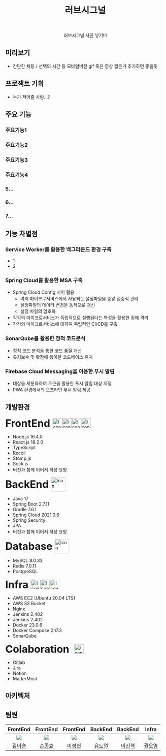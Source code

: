 <h1 align="center"> 러브시그널 </h1> <br>
<p align="center">
러브시그널 사진 넣기!!!
  <!-- <a href="https://gitpoint.co/">
    <img alt="GitPoint" title="GitPoint" src="http://i.imgur.com/VShxJHs.png" width="450">
  </a> -->
</p>

<p align="center">
  
</p>

## 미리보기

- 간단한 채팅 / 선택의 시간 등 모바일버전 gif 혹은 영상 짧은거 추가하면 좋을듯

## 프로잭트 기획

- 누가 적어줄 사람...?

## 주요 기능

### 주요기능1

### 주요기능2

### 주요기능3

### 주요기능4

### 5...

### 6...

### 7...

## 기능 차별점

### Service Worker를 활용한 백그라운드 환경 구축

- 1
- 2

### Spring Cloud를 활용한 MSA 구축

- Spring Cloud Config 서버 활용
  - 여러 마이크로서비스에서 사용되는 설정파일을 중앙 집중적 관리
  - 설정파일의 데이터 변경을 동적으로 갱신
  - 설정 파일의 암호화
- 각각의 마이크로서비스가 독립적으로 실행된다는 특성을 활용한 장애 격리
- 각각의 마이크로서비스에 대하여 독립적인 CI/CD를 구축

### SonarQube를 활용한 정적 코드분석

- 정적 코드 분석을 통한 코드 품질 개선
- 유지보수 및 확장에 용이한 코드베이스 유지

### Firebase Cloud Messaging을 이용한 푸시 알림

- 대상을 세분화하여 토큰을 활용한 푸시 알림 대상 지정
- PWA 환경에서의 오프라인 푸시 알림 제공

## 개발환경

<div style="display: flex; align-items: flex-start;"></div>


<div style="display: flex; align-items: center;">
  <span style="font-size: 32px;"><strong>FrontEnd&nbsp;</strong></span>
  <img src="https://techstack-generator.vercel.app/js-icon.svg" alt="icon" width="30" height="30" style="display: inline;" />
  <img src="https://techstack-generator.vercel.app/ts-icon.svg" alt="icon" width="30" height="30" style="display: inline;" />
  <img src="https://techstack-generator.vercel.app/react-icon.svg" alt="icon" width="30" height="30" style="display: inline;"" />
  <img src="https://techstack-generator.vercel.app/sass-icon.svg" alt="icon" width="30" height="30" style="display: inline;" />
</div>

- Node.js 16.4.0
- React.js 18.2.0
- TypeScript
- Recoil
- Stomp.js
- Sock.js
- 버전과 함께 이어서 작성 요망

<div style="display: flex; align-items: center;">
  <span style="font-size: 32px;"><strong>BackEnd&nbsp;</strong></span>
  <img src="https://techstack-generator.vercel.app/restapi-icon.svg" alt="icon" width="45" height="45" />
</div>

- Java 17
- Spring Boot 2.7.11
- Gradle 7.6.1
- Spring Cloud 2021.0.6
- Spring Security
- JPA
- 버전과 함께 이어서 작성 요망

<div style="display: flex; align-items: center;">
  <span style="font-size: 32px;"><strong>Database&nbsp;</strong></span>
  <img src="https://techstack-generator.vercel.app/mysql-icon.svg" alt="icon" width="45" height="45" />
</div>

- MySQL 8.0.33
- Redis 7.0.11
- PostgreSQL

<div style="display: flex; align-items: center;">
  <span style="font-size: 32px;"><strong>Infra&nbsp;</strong></span>
  <img src="https://techstack-generator.vercel.app/aws-icon.svg" alt="icon" width="30" height="30" /><img src="https://techstack-generator.vercel.app/nginx-icon.svg" alt="icon" width="30" height="30" /><img src="https://techstack-generator.vercel.app/docker-icon.svg" alt="icon" width="30" height="30" />
</div>

- AWS EC2 (Ubuntu 20.04 LTS)
- AWS S3 Bucket
- Nginx
- Jenkins 2.402
- Jenkins 2.402
- Docker 23.0.6
- Docker Compose 2.17.3
- SonarQube

<div style="display: flex; align-items: center;">
  <span style="font-size: 32px;"><strong>Colaboration &nbsp;</strong></span>
 <img src="https://techstack-generator.vercel.app/github-icon.svg" alt="icon" width="30" height="30" />
</div>

- Gitlab
- Jira
- Notion
- MatterMost

## 아키텍처

## 팀원

|                  FrontEnd                   |                    FrontEnd                     |                   FrontEnd                   |                    BackEnd                    |                     BackEnd                      |                    Infra                     |
| :-----------------------------------------: | :---------------------------------------------: | :------------------------------------------: | :-------------------------------------------: | :----------------------------------------------: | :------------------------------------------: |
| ![](https://github.com/2sseul.png?size=120) | ![](https://github.com/sonjonghyo.png?size=120) | ![](https://github.com/PakaOxO.png?size=120) | ![](https://github.com/doyeolKR.png?size=120) | ![](https://github.com/BinaryHyeok.png?size=120) | ![](https://github.com/kwnoyng.png?size=120) |
|     [김이슬](https://github.com/2sseul)     |     [손종효](https://github.com/sonjonghyo)     |     [이정현](https://github.com/PakaOxO)     |     [유도열](https://github.com/doyeolKR)     |     [이진혁](https://github.com/BinaryHyeok)     |     [권오영](https://github.com/kwnoyng)     |

